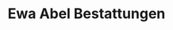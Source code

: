 ---
title: "Ewa Abel Bestattungen"
url: /magdeburg/ewa-abel-bestattungen-alt-fermersleben/
shop: Bestattungen
---